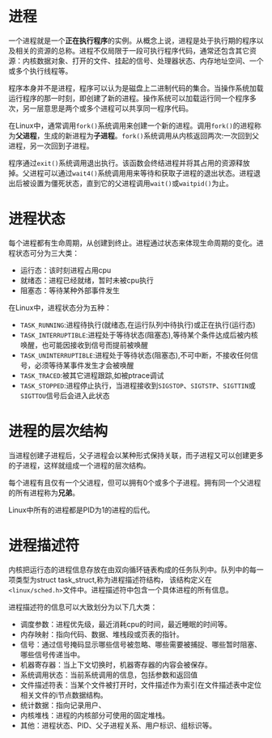 # 进程
一个进程就是一个**正在执行程序**的实例。从概念上说，进程是处于执行期的程序以及相关的资源的总称。进程不仅局限于一段可执行程序代码，通常还包含其它资源：内核数据对象、打开的文件、挂起的信号、处理器状态、内存地址空间、一个或多个执行线程等。

程序本身并不是进程，程序可以认为是磁盘上二进制代码的集合。当操作系统加载运行程序的那一时刻，即创建了新的进程。操作系统可以加载运行同一个程序多次，另一层意思是两个或多个进程可以共享同一程序代码。

在Linux中，通常调用`fork()`系统调用来创建一个新的进程。调用`fork()`的进程称为**父进程**，生成的新进程为**子进程**。`fork()`系统调用从内核返回两次:一次回到父进程，另一次回到子进程。

程序通过`exit()`系统调用退出执行。该函数会终结进程并将其占用的资源释放掉。父进程可以通过`wait4()`系统调用用来等待和获取子进程的退出状态。进程退出后被设置为僵死状态，直到它的父进程调用`wait()`或`waitpid()`为止。

# 进程状态
每个进程都有生命周期，从创建到终止。进程通过状态来体现生命周期的变化。进程状态可分为三大类：
- 运行态：该时刻进程占用cpu
- 就绪态：进程已经就绪，暂时未被cpu执行
- 阻塞态：等待某种外部事件发生

在Linux中，进程状态分为五种：
- `TASK_RUNNING`:进程待执行(就绪态,在运行队列中待执行)或正在执行(运行态)
- `TASK_INTERRUPTIBLE`:进程处于等待状态(阻塞态),等待某个条件达成后被内核唤醒，也可能因接收到信号而提前被唤醒
- `TASK_UNINTERRUPTIBLE`:进程处于等待状态(阻塞态),不可中断，不接收任何信号，必须等待某事件发生才会被唤醒
- `TASK_TRACED`:被其它进程跟踪,如被ptrace调试
- `TASK_STOPPED`:进程停止执行，当进程接收到`SIGSTOP`、`SIGTSTP`、`SIGTTIN`或`SIGTTOU`信号后会进入此状态

# 进程的层次结构
当进程创建子进程后，父子进程会以某种形式保持关联，而子进程又可以创建更多的子进程，这样就组成一个进程的层次结构。

每个进程有且仅有一个父进程，但可以拥有0个或多个子进程。拥有同一个父进程的所有进程称为**兄弟**。

Linux中所有的进程都是PID为1的进程的后代。

# 进程描述符
内核把运行态的进程信息存放在由双向循环链表构成的任务队列中。队列中的每一项类型为struct task_struct,称为进程描述符结构，
该结构定义在`<linux/sched.h>`文件中。进程描述符中包含一个具体进程的所有信息。

进程描述符的信息可以大致划分为以下几大类：
- 调度参数：进程优先级，最近消耗cpu的时间，最近睡眠的时间等。
- 内存映射：指向代码、数据、堆栈段或页表的指针。
- 信号：通过信号掩码显示哪些信号被忽略、哪些需要被捕捉、哪些暂时阻塞、哪些信号传递当中。
- 机器寄存器：当上下文切换时，机器寄存器的内容会被保存。
- 系统调用状态：当前系统调用的信息，包括参数和返回值
- 文件描述符表：当某个文件被打开时，文件描述作为索引在文件描述表中定位相关文件的i节点数据结构。
- 统计数据：指向记录用户、
- 内核堆栈：进程的内核部分可使用的固定堆栈。
- 其他：进程状态、PID、父子进程关系、用户标识、组标识等。
